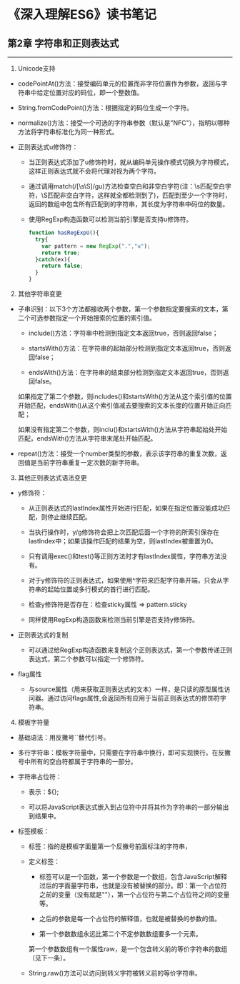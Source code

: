 # 《深入理解ES6》读书笔记 #


## 第2章  字符串和正则表达式 ##
----------
1. Unicode支持
- codePointAt()方法：接受编码单元的位置而非字符位置作为参数，返回与字符串中给定位置对应的码位，即一个整数值。

- String.fromCodePoint()方法：根据指定的码位生成一个字符。

- normalize()方法：接受一个可选的字符串参数（默认是"NFC"），指明以哪种方法将字符串标准化为同一种形式。

- 正则表达式u修饰符：
  - 当正则表达式添加了u修饰符时，就从编码单元操作模式切换为字符模式，这样正则表达式就不会将代理对视为两个字符。

  - 通过调用match(/[\s\S]/gu)方法检查空白和非空白字符(注：\s匹配空白字符，\S匹配非空白字符，这样就全都检测到了)，匹配到至少一个字符时，返回的数组中包含所有匹配到的字符串，其长度为字符串中码位的数量。

  - 使用RegExp构造函数可以检测当前引擎是否支持u修饰符。
    ```JavaScript
    function hasRegExpU(){
      try{
        var pattern = new RegExp(".","u");
        return true;
      }catch(ex){
        return false;
      }
    }
    ```

2. 其他字符串变更
- 子串识别：以下3个方法都接收两个参数，第一个参数指定要搜索的文本，第二个可选参数指定一个开始搜索的位置的索引值。
  - include()方法：字符串中检测到指定文本返回true，否则返回false；

  - startsWith()方法：在字符串的起始部分检测到指定文本返回true，否则返回false；

  - endsWith()方法：在字符串的结束部分检测到指定文本返回true，否则返回false。
 
  如果指定了第二个参数，则includes()和startsWith()方法从这个索引值的位置开始匹配，endsWith()从这个索引值减去要搜索的文本长度的位置开始正向匹配；
  
  如果没有指定第二个参数，则inclu()和startsWith()方法从字符串起始处开始匹配，endsWith()方法从字符串末尾处开始匹配。

- repeat()方法：接受一个number类型的参数，表示该字符串的重复次数，返回值是当前字符串重复一定次数的新字符串。

3. 其他正则表达式语法变更
- y修饰符：
  - 从正则表达式的lastIndex属性开始进行匹配，如果在指定位置没能成功匹配，则停止继续匹配。
  
  - 当执行操作时，y/g修饰符会把上次匹配后面一个字符的所索引保存在lastIndex中；如果该操作匹配的结果为空，则lastIndex被重置为0。

  - 只有调用exec()和test()等正则方法时才有lastIndex属性，字符串方法没有。

  - 对于y修饰符的正则表达式，如果使用^字符来匹配字符串开端，只会从字符串的起始位置或多行模式的首行进行匹配。

  - 检查y修饰符是否存在：检查sticky属性 => pattern.sticky

  - 同样使用RegExp构造函数来检测当前引擎是否支持y修饰符。

- 正则表达式的复制
  - 可以通过给RegExp构造函数来复制这个正则表达式，第一个参数传递正则表达式，第二个参数可以指定一个修饰符。

- flag属性
  - 与source属性（用来获取正则表达式的文本）一样，是只读的原型属性访问器。通过访问flags属性,会返回所有应用于当前正则表达式的修饰符字符串。

4. 模板字符量
- 基础语法：用反撇号``替代引号。

- 多行字符串：模板字符量中，只需要在字符串中换行，即可实现换行。在反撇号中所有的空白符都属于字符串的一部分。

- 字符串占位符：
  - 表示：${};

  - 可以将JavaScript表达式嵌入到占位符中并将其作为字符串的一部分输出到结果中。

- 标签模板：
  - 标签：指的是模板字面量第一个反撇号前面标注的字符串，

  - 定义标签：
    - 标签可以是一个函数，第一个参数是一个数组，包含JavaScript解释过后的字面量字符串，也就是没有被替换的部分。即：第一个占位符之前的变量（没有就是""），第一个占位符与第二个占位符之间的变量等。
    
    - 之后的参数是每一个占位符的解释值，也就是被替换的参数的值。

    - 第一个参数数组永远比第二个不定参数数组要多一个元素。

    第一个参数数组有一个属性raw，是一个包含转义前的等价字符串的数组（见下一条）。

  - String.raw()方法可以访问到转义字符被转义前的等价字符串。
  
